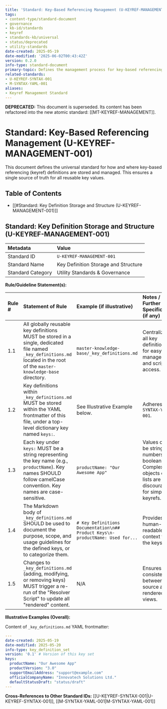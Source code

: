 ```yaml
---
title: 'Standard: Key-Based Referencing Management (U-KEYREF-MANAGEMENT-001) - DEPRECATED'
tags:
- content-type/standard-document
- governance
- kb-id/standards
- keyref
- standards-kb/universal
- status/deprecated
- utility-standards
date-created: 2025-05-19
date-modified: '2025-06-02T00:43:42Z'
version: 0.2.0
info-type: standard-document
primary-topic: Defines the management process for key-based referencing (keyrefs) in KB documents.
related-standards:
- U-KEYREF-SYNTAX-001
- M-SYNTAX-YAML-001
aliases:
- Keyref Management Standard
---
```

**DEPRECATED:** This document is superseded. Its content has been refactored into the new atomic standard: [[MT-KEYREF-MANAGEMENT]].

# Standard: Key-Based Referencing Management (U-KEYREF-MANAGEMENT-001)

This document defines the universal standard for how and where key-based referencing (keyref) definitions are stored and managed. This ensures a single source of truth for all reusable key values.

## Table of Contents
- [[#Standard: Key Definition Storage and Structure (U-KEYREF-MANAGEMENT-001)]]

## Standard: Key Definition Storage and Structure (U-KEYREF-MANAGEMENT-001)

| Metadata        | Value                                 |
| :-------------- | :------------------------------------ |
| Standard ID     | `U-KEYREF-MANAGEMENT-001`                 |
| Standard Name   | Key Definition Storage and Structure  |
| Standard Category | Utility Standards & Governance        |

**Rule/Guideline Statement(s):**

| Rule # | Statement of Rule                                                                                                                               | Example (if illustrative)                                    | Notes / Further Specification (if any)                                       |
| :----- | :---------------------------------------------------------------------------------------------------------------------------------------------- | :----------------------------------------------------------- | :--------------------------------------------------------------------------- |
| 1.1    | All globally reusable key definitions MUST be stored in a single, dedicated file named `_key_definitions.md` located in the root of the `master-knowledge-base` directory. | `master-knowledge-base/_key_definitions.md`                  | Centralizes all key definitions for easy management and script access.       |
| 1.2    | Key definitions within `_key_definitions.md` MUST be stored within the YAML frontmatter of this file, under a top-level dictionary key named `keys:`. | See Illustrative Example below.                              | Adheres to `M-SYNTAX-YAML-001`.                                              |
| 1.3    | Each key under `keys:` MUST be a string representing the key name (e.g., `productName`). Key names SHOULD follow camelCase convention. Key names are case-sensitive. | `productName: "Our Awesome App"`                             | Values can be strings, numbers, or booleans. Complex objects or lists are discouraged for simple keyrefs. |
| 1.4    | The Markdown body of `_key_definitions.md` SHOULD be used to document the purpose, scope, and usage guidelines for the defined keys, or to categorize them. | `# Key Definitions Documentation\n## Product Keys\n- productName: Used for...` | Provides human-readable context for the keys.                              |
| 1.5    | Changes to `_key_definitions.md` (adding, modifying, or removing keys) MUST trigger a re-run of the "Resolver Script" to update all "rendered" content. | N/A                                                          | Ensures consistency between source and rendered views.                       |

**Illustrative Examples (Overall):**

Content of `_key_definitions.md` YAML frontmatter:
```yaml
---
date-created: 2025-05-19
date-modified: 2025-05-20
info-type: key_definition_set
version: '0.1' # Version of this key set
keys:
  productName: "Our Awesome App"
  productVersion: "3.0"
  supportEmailAddress: "support@example.com"
  officialCompanyName: "Innovatech Solutions Ltd."
  defaultStatusDraft: "status/draft"
---
```

**Cross-References to Other Standard IDs:** [[U-KEYREF-SYNTAX-001|U-KEYREF-SYNTAX-001]], [[M-SYNTAX-YAML-001|M-SYNTAX-YAML-001]] 